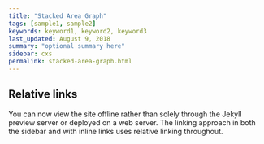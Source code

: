 ```yaml
---
title: "Stacked Area Graph"
tags: [sample1, sample2]
keywords: keyword1, keyword2, keyword3
last_updated: August 9, 2018
summary: "optional summary here"
sidebar: cxs
permalink: stacked-area-graph.html
---
```

## Relative links

You can now view the site offline rather than solely through the Jekyll preview server or deployed on a web server. The linking approach in both the sidebar and with inline links uses relative linking throughout.